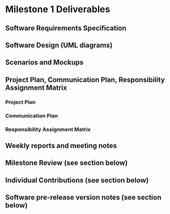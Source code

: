 # Milestone 1 Deliverables
## Software Requirements Specification
## Software Design (UML diagrams)
## Scenarios and Mockups
## Project Plan, Communication Plan, Responsibility Assignment Matrix
### Project Plan
### Communication Plan
###  Responsibility Assignment Matrix
## Weekly reports and meeting notes
## Milestone Review (see section below)
## Individual Contributions (see section below)
## Software pre-release version notes (see section below)
